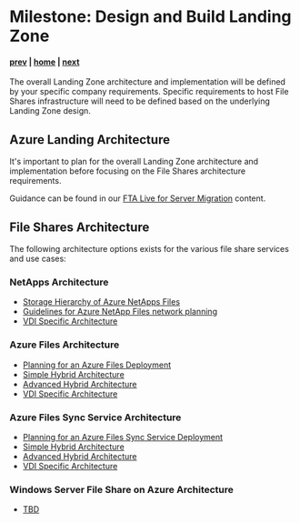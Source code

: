 # Milestone: Design and Build Landing Zone

#### [prev](./assess.md) | [home](./readme.md)  | [next](./replication.md)

The overall Landing Zone architecture and implementation will be defined by your specific company requirements. Specific requirements to host File Shares infrastructure will need to be defined based on the underlying Landing Zone design.
## Azure Landing Architecture
It's important to plan for the overall Landing Zone architecture and implementation before focusing on the File Shares architecture requirements.

Guidance can be found in our [FTA Live for Server Migration](../server-migration/landingzone.md) content. 
## File Shares Architecture
The following architecture options exists for the various file share services and use cases:
### **NetApps Architecture**
- [Storage Hierarchy of Azure NetApps Files](https://docs.microsoft.com/en-us/azure/azure-netapp-files/azure-netapp-files-understand-storage-hierarchy)
-  [Guidelines for Azure NetApp Files network planning](https://docs.microsoft.com/en-us/azure/azure-netapp-files/azure-netapp-files-network-topologies)
- [VDI Specific Architecture](https://docs.microsoft.com/en-us/azure/architecture/example-scenario/wvd/windows-virtual-desktop)

### **Azure Files Architecture**
- [Planning for an Azure Files Deployment](https://docs.microsoft.com/en-us/azure/storage/files/storage-files-planning)
- [Simple Hybrid Architecture](https://docs.microsoft.com/en-us/azure/architecture/hybrid/azure-file-share)
- [Advanced Hybrid Architecture](https://docs.microsoft.com/en-us/azure/architecture/example-scenario/hybrid/azure-files-on-premises-authentication)
- [VDI Specific Architecture](https://docs.microsoft.com/en-us/azure/architecture/example-scenario/wvd/windows-virtual-desktop)
### **Azure Files Sync Service Architecture**
- [Planning for an Azure Files Sync Service Deployment](https://docs.microsoft.com/en-us/azure/storage/file-sync/file-sync-planning)
- [Simple Hybrid Architecture](https://docs.microsoft.com/en-us/azure/architecture/hybrid/hybrid-file-services)
- [Advanced Hybrid Architecture](https://docs.microsoft.com/en-us/azure/architecture/hybrid/azure-files-private)
- [VDI Specific Architecture](https://docs.microsoft.com/en-us/azure/architecture/example-scenario/hybrid/hybrid-file-share-dr-remote-local-branch-workers)

### **Windows Server File Share on Azure Architecture**

- [TBD]()